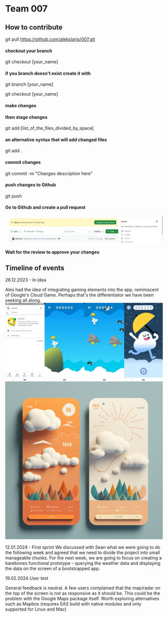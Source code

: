 # Team 007

## How to contribute

git pull https://github.com/alekslario/007.git

#### checkout your branch

git checkout [your_name]

#### if you branch doesn't exist create it with

git branch [your_name]

git checkout [your_name]

#### make changes

#### then stage changes

git add [list_of_the_files_divided_by_space]

#### an alternative syntax that will add changed files

git add .

#### commit changes

git commit -m "Changes description here"

#### push changes to Github

git push

#### Go to Github and create a pull request

![Alt text](<images/Screenshot 2024-01-18 202145.png>)

#### Wait for the review to approve your changes

## Timeline of events

26.12.2023 - In idea

Alex had the idea of integrating gaming elements into the app, reminiscent of Google's Cloud Game. Perhaps that's the differentiator we have been seeking all along.
![Alt text](images/flappy_cloud.webp)
![Alt text](images/midj_cloud.png)

12.01.2024 - First sprint
We discussed with Sean what we were going to do the following week and agreed that we need to divide the project into small manageable chunks. For the next week, we are going to focus on creating a barebones functional prototype - querying the weather data and displaying the data on the screen of a bootstrapped app.

19.02.2024 User test

General feedback is neutral. A few users complained that the map/radar on the top of the screen is not as responsive as it should be. This could be the problem with the Google Maps package itself. Worth exploring alternatives such as Mapbox (requires EAS build with native modules and only supported for Linux and Mac)
